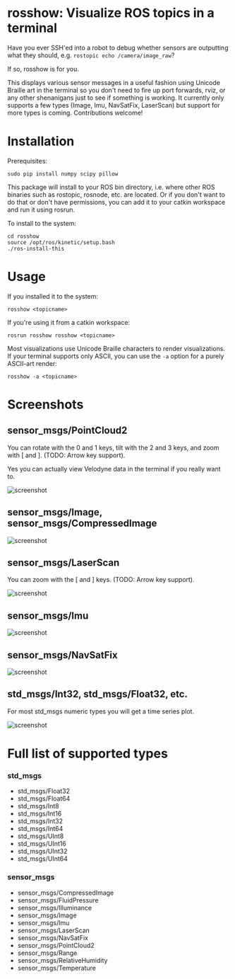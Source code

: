 # rosshow: Visualize ROS topics in a terminal

Have you ever SSH'ed into a robot to debug whether sensors are outputting
what they should, e.g. ```rostopic echo /camera/image_raw```?

If so, rosshow is for you.

This displays various sensor messages in a useful fashion using Unicode Braille art in the terminal so you don't need to fire up port forwards, rviz, or any other shenanigans just to see if something is working. It currently only supports a few types (Image, Imu, NavSatFix, LaserScan) but support for more types is coming. Contributions welcome!

# Installation

Prerequisites:

```
sudo pip install numpy scipy pillow
```

This package will install to your ROS bin directory, i.e. where other ROS binaries such as rostopic, rosnode, etc. are located. Or if you don't want to do that or don't have permissions, you can add it to your catkin workspace and run it using rosrun.

To install to the system:

```
cd rosshow
source /opt/ros/kinetic/setup.bash
./ros-install-this
```

# Usage

If you installed it to the system:

```
rosshow <topicname>
```

If you're using it from a catkin workspace:

```
rosrun rosshow rosshow <topicname>
```

Most visualizations use Unicode Braille characters to render visualizations. If your terminal supports only ASCII, you can use the `-a` option for a purely ASCII-art render:
```
rosshow -a <topicname>
```

# Screenshots

## sensor_msgs/PointCloud2

You can rotate with the 0 and 1 keys, tilt with the 2 and 3 keys, and zoom with \[ and \]. (TODO: Arrow key support).

Yes you can actually view Velodyne data in the terminal if you really want to.

![screenshot](/screenshot5.png?raw=true "screenshot")

## sensor_msgs/Image, sensor_msgs/CompressedImage

![screenshot](/screenshot4.png?raw=true "screenshot")

## sensor_msgs/LaserScan

You can zoom with the \[ and \] keys. (TODO: Arrow key support).

![screenshot](/screenshot0.png?raw=true "screenshot")

## sensor_msgs/Imu

![screenshot](/screenshot2.png?raw=true "screenshot")

## sensor_msgs/NavSatFix

![screenshot](/screenshot3.png?raw=true "screenshot")

## std_msgs/Int32, std_msgs/Float32, etc.

For most std_msgs numeric types you will get a time series plot.

![screenshot](/screenshot6.png?raw=true "screenshot")

# Full list of supported types

### std_msgs
* std_msgs/Float32
* std_msgs/Float64
* std_msgs/Int8
* std_msgs/Int16
* std_msgs/Int32
* std_msgs/Int64
* std_msgs/UInt8
* std_msgs/UInt16
* std_msgs/UInt32
* std_msgs/UInt64

### sensor_msgs
* sensor_msgs/CompressedImage
* sensor_msgs/FluidPressure
* sensor_msgs/Illuminance
* sensor_msgs/Image
* sensor_msgs/Imu
* sensor_msgs/LaserScan
* sensor_msgs/NavSatFix
* sensor_msgs/PointCloud2
* sensor_msgs/Range
* sensor_msgs/RelativeHumidity
* sensor_msgs/Temperature
